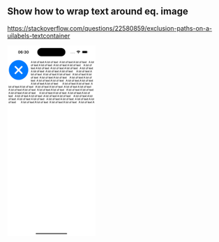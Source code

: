 ## Show how to wrap text around eq. image

https://stackoverflow.com/questions/22580859/exclusion-paths-on-a-uilabels-textcontainer


<img src="preview.png" width="40%" >
